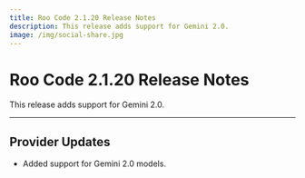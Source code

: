 ```yaml
---
title: Roo Code 2.1.20 Release Notes
description: This release adds support for Gemini 2.0.
image: /img/social-share.jpg
---
```


# Roo Code 2.1.20 Release Notes

This release adds support for Gemini 2.0.

---

## Provider Updates

*   Added support for Gemini 2.0 models.